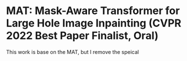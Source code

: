 # MAT: Mask-Aware Transformer for Large Hole Image Inpainting (CVPR 2022 Best Paper Finalist, Oral)

This work is base on the MAT, but I remove the speical 